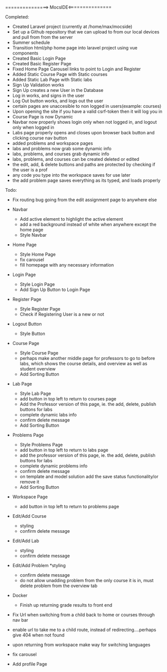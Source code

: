 ===============> MocsIDE<===============

Completed:

* Created Laravel project (currently at /home/max/mocside)
* Set up a Github repository that we can upload to from our local devices and pull from from the server
* Summer schedule
* Transition html/php home page into laravel project using vue components
* Created Basic Login Page
* Created Basic Register Page
* Fixed Home Page Carousel links to point to Login and Register
* Added Static Course Page with Static courses
* Added Static Lab Page with Static labs
* Sign Up Validation works
* Sign Up creates a new User in the Database
* Log in works, and signs in the user
* Log Out button works, and logs out the user
* certain pages are unaccesible to non logged in users(example: courses)
* Upon opening the site if you have a valid csrf-token then it will log you in
* Course Page is now Dynamic
* Navbar now properly shows login only when not logged in, and logout only when logged in
* Labs page properly opens and closes upon browser back button and clicking course nav button
* added problems and workspace pages
* labs and problems now grab some dynamic info
* labs, problems, and courses grab dynamic info
* labs, problems, and courses can be created deleted or edited
* the edit, add, & delete buttons and paths are protected by checking if the user is a prof
* any code you type into the workspace saves for use later
* the add problem page saves everything as its typed, and loads properly



Todo:
* Fix routing bug going from the edit assignment page to anywhere else

* Navbar
	* Add active element to highlight the active element
	* add a red background instead of white when anywhere except the home page
	* Style Navbar

* Home Page
	* Style Home Page
	* fix carousel
	* fill homepage with any necessary information

* Login Page
	* Style Login Page
	* Add Sign Up Button to Login Page

* Register Page
	* Style Register Page
	* Check if Registering User is a new or not

* Logout Button
	* Style Button

* Course Page
	* Style Course Page
	* perhaps make another middle page for professors to go to before labs, which shows the course details, and overview as well as student overview
	* Add Sorting Button

* Lab Page
	* Style Lab Page
	* add button in top left to return to courses page
	* Add the Professor version of this page, ie. the add, delete, publish buttons for labs
	* complete dynamic labs info
	* confirm delete message
	* Add Sorting Button

* Problems Page
	* Style Problems Page
	* add button in top left to return to labs page
	* add the professor version of this page, ie. the add, delete, publish buttons for labs
	* complete dynamic problems info
	* confirm delete message
	* on template and model solution add the save status functionality/or remove it
	* Add Sorting Button

* Workspace Page
	* add button in top left to return to problems page

* Edit/Add Course
	* styling
	* confirm delete message

* Edit/Add Lab
	* styling
	* confirm delete message

* Edit/Add Problem
	*styling
	* confirm delete message
	* do not allow unadding problem from the only course it is in, must delete problem from the overview tab

* Docker
	* Finish up returning grade results to front end

* Fix Url when switching from a child back to home or courses through nav bar
* enable url to take me to a child route, instead of redirecting....perhaps give 404 when not found
* upon returning from workspace make way for switching languages
* fix carousel
* Add profile Page
